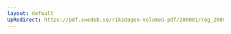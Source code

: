 ```yaml
---
layout: default
UpRedirect: https://pdf.swedeb.se/riksdagen-volumeG-pdf/200001/reg_200001/reg_200001_0368.pdf
---
```

